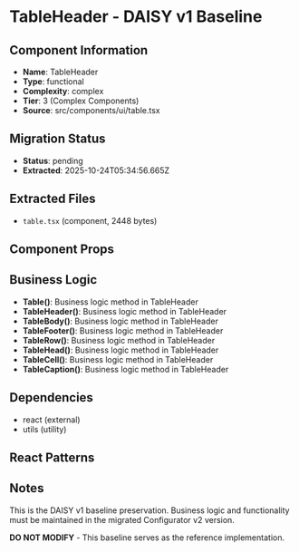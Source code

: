 # TableHeader - DAISY v1 Baseline

## Component Information

- **Name**: TableHeader
- **Type**: functional
- **Complexity**: complex
- **Tier**: 3 (Complex Components)
- **Source**: src/components/ui/table.tsx

## Migration Status

- **Status**: pending
- **Extracted**: 2025-10-24T05:34:56.665Z

## Extracted Files

- `table.tsx` (component, 2448 bytes)

## Component Props



## Business Logic

- **Table()**: Business logic method in TableHeader
- **TableHeader()**: Business logic method in TableHeader
- **TableBody()**: Business logic method in TableHeader
- **TableFooter()**: Business logic method in TableHeader
- **TableRow()**: Business logic method in TableHeader
- **TableHead()**: Business logic method in TableHeader
- **TableCell()**: Business logic method in TableHeader
- **TableCaption()**: Business logic method in TableHeader

## Dependencies

- react (external)
- utils (utility)

## React Patterns



## Notes

This is the DAISY v1 baseline preservation. Business logic and functionality
must be maintained in the migrated Configurator v2 version.

**DO NOT MODIFY** - This baseline serves as the reference implementation.
